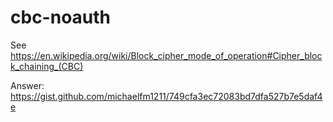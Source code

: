 # cbc-noauth

See https://en.wikipedia.org/wiki/Block_cipher_mode_of_operation#Cipher_block_chaining_(CBC)

Answer: https://gist.github.com/michaelfm1211/749cfa3ec72083bd7dfa527b7e5daf4e
